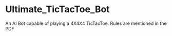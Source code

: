 # Ultimate_TicTacToe_Bot
An AI Bot capable of playing a 4X4X4 TicTacToe. Rules are mentioned in the PDF

